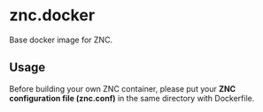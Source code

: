 
znc.docker
===========

Base docker image for ZNC.


Usage
-----

Before building your own ZNC container, please put your **ZNC configuration
file (znc.conf)** in the same directory with Dockerfile.



